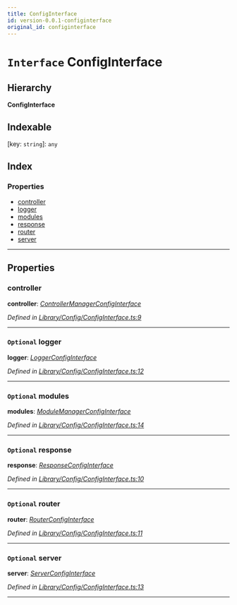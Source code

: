 ```yaml
---
title: ConfigInterface
id: version-0.0.1-configinterface
original_id: configinterface
---
```


# `Interface` ConfigInterface

## Hierarchy

**ConfigInterface**

## Indexable

\[key: `string`\]:&nbsp;`any`
## Index

### Properties

* [controller](configinterface#controller)
* [logger](configinterface#logger)
* [modules](configinterface#modules)
* [response](configinterface#response)
* [router](configinterface#router)
* [server](configinterface#server)

---

## Properties

<a id="controller"></a>

###  controller

**controller**: *[ControllerManagerConfigInterface](controllermanagerconfiginterface)*

*Defined in [Library/Config/ConfigInterface.ts:9](https://github.com/SpoonX/stix/blob/c0b3175/src/Library/Config/ConfigInterface.ts#L9)*

___
<a id="logger"></a>

### `Optional` logger

**logger**: *[LoggerConfigInterface](loggerconfiginterface)*

*Defined in [Library/Config/ConfigInterface.ts:12](https://github.com/SpoonX/stix/blob/c0b3175/src/Library/Config/ConfigInterface.ts#L12)*

___
<a id="modules"></a>

### `Optional` modules

**modules**: *[ModuleManagerConfigInterface](modulemanagerconfiginterface)*

*Defined in [Library/Config/ConfigInterface.ts:14](https://github.com/SpoonX/stix/blob/c0b3175/src/Library/Config/ConfigInterface.ts#L14)*

___
<a id="response"></a>

### `Optional` response

**response**: *[ResponseConfigInterface](responseconfiginterface)*

*Defined in [Library/Config/ConfigInterface.ts:10](https://github.com/SpoonX/stix/blob/c0b3175/src/Library/Config/ConfigInterface.ts#L10)*

___
<a id="router"></a>

### `Optional` router

**router**: *[RouterConfigInterface](routerconfiginterface)*

*Defined in [Library/Config/ConfigInterface.ts:11](https://github.com/SpoonX/stix/blob/c0b3175/src/Library/Config/ConfigInterface.ts#L11)*

___
<a id="server"></a>

### `Optional` server

**server**: *[ServerConfigInterface](serverconfiginterface)*

*Defined in [Library/Config/ConfigInterface.ts:13](https://github.com/SpoonX/stix/blob/c0b3175/src/Library/Config/ConfigInterface.ts#L13)*

___


